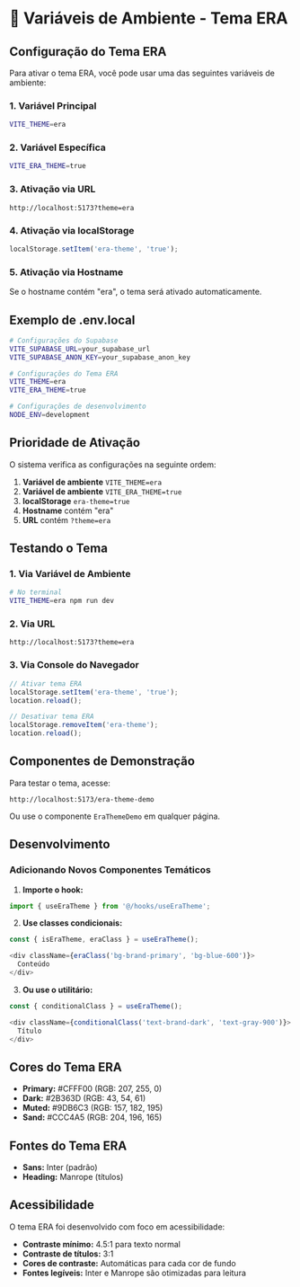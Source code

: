 # 🎨 Variáveis de Ambiente - Tema ERA

## Configuração do Tema ERA

Para ativar o tema ERA, você pode usar uma das seguintes variáveis de ambiente:

### 1. Variável Principal
```bash
VITE_THEME=era
```

### 2. Variável Específica
```bash
VITE_ERA_THEME=true
```

### 3. Ativação via URL
```
http://localhost:5173?theme=era
```

### 4. Ativação via localStorage
```javascript
localStorage.setItem('era-theme', 'true');
```

### 5. Ativação via Hostname
Se o hostname contém "era", o tema será ativado automaticamente.

## Exemplo de .env.local

```bash
# Configurações do Supabase
VITE_SUPABASE_URL=your_supabase_url
VITE_SUPABASE_ANON_KEY=your_supabase_anon_key

# Configurações do Tema ERA
VITE_THEME=era
VITE_ERA_THEME=true

# Configurações de desenvolvimento
NODE_ENV=development
```

## Prioridade de Ativação

O sistema verifica as configurações na seguinte ordem:

1. **Variável de ambiente** `VITE_THEME=era`
2. **Variável de ambiente** `VITE_ERA_THEME=true`
3. **localStorage** `era-theme=true`
4. **Hostname** contém "era"
5. **URL** contém `?theme=era`

## Testando o Tema

### 1. Via Variável de Ambiente
```bash
# No terminal
VITE_THEME=era npm run dev
```

### 2. Via URL
```
http://localhost:5173?theme=era
```

### 3. Via Console do Navegador
```javascript
// Ativar tema ERA
localStorage.setItem('era-theme', 'true');
location.reload();

// Desativar tema ERA
localStorage.removeItem('era-theme');
location.reload();
```

## Componentes de Demonstração

Para testar o tema, acesse:
```
http://localhost:5173/era-theme-demo
```

Ou use o componente `EraThemeDemo` em qualquer página.

## Desenvolvimento

### Adicionando Novos Componentes Temáticos

1. **Importe o hook:**
```typescript
import { useEraTheme } from '@/hooks/useEraTheme';
```

2. **Use classes condicionais:**
```typescript
const { isEraTheme, eraClass } = useEraTheme();

<div className={eraClass('bg-brand-primary', 'bg-blue-600')}>
  Conteúdo
</div>
```

3. **Ou use o utilitário:**
```typescript
const { conditionalClass } = useEraTheme();

<div className={conditionalClass('text-brand-dark', 'text-gray-900')}>
  Título
</div>
```

## Cores do Tema ERA

- **Primary:** #CFFF00 (RGB: 207, 255, 0)
- **Dark:** #2B363D (RGB: 43, 54, 61)
- **Muted:** #9DB6C3 (RGB: 157, 182, 195)
- **Sand:** #CCC4A5 (RGB: 204, 196, 165)

## Fontes do Tema ERA

- **Sans:** Inter (padrão)
- **Heading:** Manrope (títulos)

## Acessibilidade

O tema ERA foi desenvolvido com foco em acessibilidade:

- **Contraste mínimo:** 4.5:1 para texto normal
- **Contraste de títulos:** 3:1
- **Cores de contraste:** Automáticas para cada cor de fundo
- **Fontes legíveis:** Inter e Manrope são otimizadas para leitura







